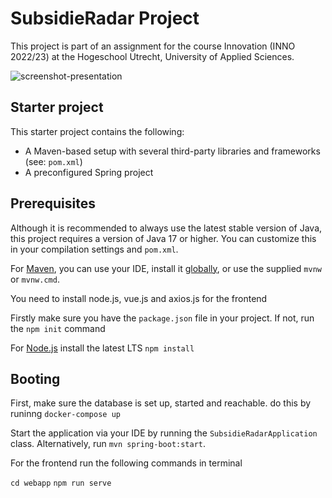 # SubsidieRadar Project
This project is part of an assignment for the
course Innovation (INNO 2022/23) at the
Hogeschool Utrecht, University of Applied Sciences.

![screenshot-presentation](https://user-images.githubusercontent.com/38209147/222377069-5205ce82-e41a-430f-bc34-10deef1ed7b5.png)

## Starter project
This starter project contains the following:

* A Maven-based setup with several
  third-party libraries and frameworks (see: `pom.xml`)
* A preconfigured Spring project

## Prerequisites
Although it is recommended to always use the latest stable version
of Java, this project requires a version of Java 17 or higher.
You can customize this in your compilation settings and `pom.xml`.

For [Maven](https://maven.apache.org/guides/getting-started/maven-in-five-minutes.html),
you can use your IDE, install it [globally](https://maven.apache.org/download.cgi),
or use the supplied `mvnw` or `mvnw.cmd`.

You need to install node.js, vue.js and axios.js for the frontend 

Firstly make sure you have the `package.json` file in your project. If not, run the `npm init` command

For [Node.js](https://nodejs.org/en/download/) install the latest LTS `npm install`




## Booting
First, make sure the database is set up, started and reachable.
do this by runinng `docker-compose up`

Start the application via your IDE by running the `SubsidieRadarApplication`
class. Alternatively, run `mvn spring-boot:start`.

For the frontend run the following commands in terminal

`cd webapp`
`npm run serve`
